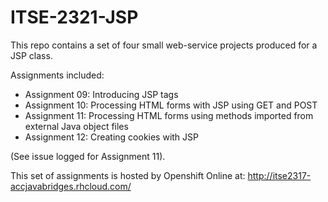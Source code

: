 # ITSE-2321-JSP
This repo contains a set of four small web-service projects produced for a JSP class.

Assignments included:
- Assignment 09: Introducing JSP tags
- Assignment 10: Processing HTML forms with JSP using GET and POST
- Assignment 11: Processing HTML forms using methods imported from external Java object files
- Assignment 12: Creating cookies with JSP

(See issue logged for Assignment 11).

This set of assignments is hosted by Openshift Online at:
http://itse2317-accjavabridges.rhcloud.com/

